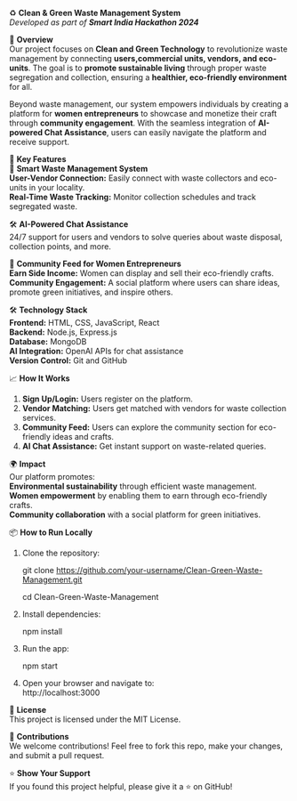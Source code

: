 

♻️ **Clean & Green Waste Management System**  
_Developed as part of **Smart India Hackathon 2024**_

🌿 **Overview**  
Our project focuses on **Clean and Green Technology** to revolutionize waste management by connecting **users,commercial units, vendors, and eco-units**. The goal is to **promote sustainable living** through proper waste segregation and collection, ensuring a **healthier, eco-friendly environment** for all.  

Beyond waste management, our system empowers individuals by creating a platform for **women entrepreneurs** to showcase and monetize their craft through **community engagement**. With the seamless integration of **AI-powered Chat Assistance**, users can easily navigate the platform and receive support. 



🚀 **Key Features**  
🌱 **Smart Waste Management System**  
 **User-Vendor Connection:** Easily connect with waste collectors and eco-units in your locality.  
 **Real-Time Waste Tracking:** Monitor collection schedules and track segregated waste.  

🛠️ **AI-Powered Chat Assistance**  
 24/7 support for users and vendors to solve queries about waste disposal, collection points, and more.  

🧵 **Community Feed for Women Entrepreneurs**  
 **Earn Side Income:** Women can display and sell their eco-friendly crafts.  
 **Community Engagement:** A social platform where users can share ideas, promote green initiatives, and inspire others.  
 


🛠️ **Technology Stack**  
 **Frontend:** HTML, CSS, JavaScript, React  
 **Backend:** Node.js, Express.js  
 **Database:** MongoDB  
 **AI Integration:** OpenAI APIs for chat assistance  
 **Version Control:** Git and GitHub  



 📈 **How It Works**  
1. **Sign Up/Login:** Users register on the platform.  
2. **Vendor Matching:** Users get matched with vendors for waste collection services.  
3. **Community Feed:** Users can explore the community section for eco-friendly ideas and crafts.  
4. **AI Chat Assistance:** Get instant support on waste-related queries.  



 🌍 **Impact**  
Our platform promotes:  
 **Environmental sustainability** through efficient waste management.  
 **Women empowerment** by enabling them to earn through eco-friendly crafts.  
 **Community collaboration** with a social platform for green initiatives.  







📦 **How to Run Locally**  
1. Clone the repository:  
   
   git clone https://github.com/your-username/Clean-Green-Waste-Management.git

   cd Clean-Green-Waste-Management
   
2. Install dependencies:  
   
   npm install
   
3. Run the app:  
   
   npm start
   
4. Open your browser and navigate to:  
   http://localhost:3000



📄 **License**  
This project is licensed under the MIT License.



🤝 **Contributions**  
We welcome contributions! Feel free to fork this repo, make your changes, and submit a pull request.  



⭐ **Show Your Support**  
If you found this project helpful, please give it a ⭐ on GitHub!
